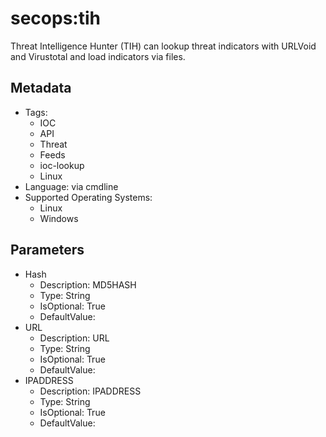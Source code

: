 <!-- region Generated -->
# secops:tih

Threat Intelligence Hunter (TIH) can lookup threat indicators with URLVoid and Virustotal and load indicators via files.

## Metadata

- Tags:
  - IOC
  - API
  - Threat
  - Feeds
  - ioc-lookup
  - Linux
- Language: via cmdline
- Supported Operating Systems:
  - Linux
  - Windows

## Parameters

- Hash
  - Description: MD5HASH
  - Type: String
  - IsOptional: True
  - DefaultValue: 
- URL
  - Description: URL
  - Type: String
  - IsOptional: True
  - DefaultValue: 
- IPADDRESS
  - Description: IPADDRESS
  - Type: String
  - IsOptional: True
  - DefaultValue: 
<!-- endregion -->
